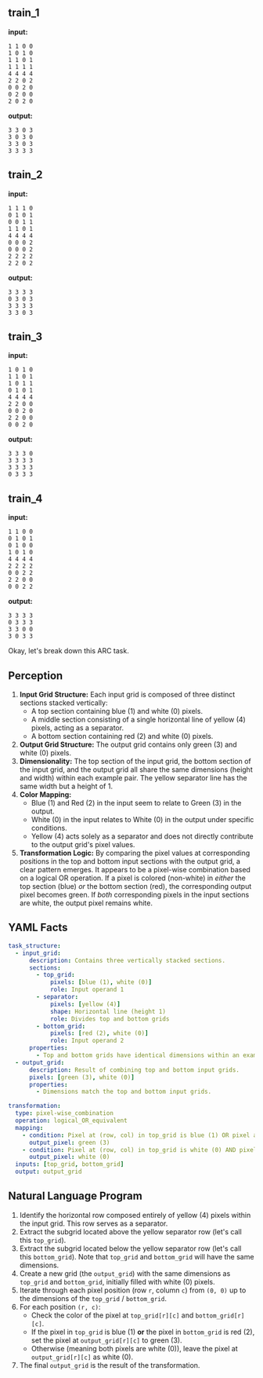 
## train_1

**input:**
```
1 1 0 0
1 0 1 0
1 1 0 1
1 1 1 1
4 4 4 4
2 2 0 2
0 0 2 0
0 2 0 0
2 0 2 0
```


**output:**
```
3 3 0 3
3 0 3 0
3 3 0 3
3 3 3 3
```


## train_2

**input:**
```
1 1 1 0
0 1 0 1
0 0 1 1
1 1 0 1
4 4 4 4
0 0 0 2
0 0 0 2
2 2 2 2
2 2 0 2
```


**output:**
```
3 3 3 3
0 3 0 3
3 3 3 3
3 3 0 3
```


## train_3

**input:**
```
1 0 1 0
1 1 0 1
1 0 1 1
0 1 0 1
4 4 4 4
2 2 0 0
0 0 2 0
2 2 0 0
0 0 2 0
```


**output:**
```
3 3 3 0
3 3 3 3
3 3 3 3
0 3 3 3
```


## train_4

**input:**
```
1 1 0 0
0 1 0 1
0 1 0 0
1 0 1 0
4 4 4 4
2 2 2 2
0 0 2 2
2 2 0 0
0 0 2 2
```


**output:**
```
3 3 3 3
0 3 3 3
3 3 0 0
3 0 3 3
```

Okay, let's break down this ARC task.

## Perception

1.  **Input Grid Structure:** Each input grid is composed of three distinct sections stacked vertically:
    *   A top section containing blue (1) and white (0) pixels.
    *   A middle section consisting of a single horizontal line of yellow (4) pixels, acting as a separator.
    *   A bottom section containing red (2) and white (0) pixels.
2.  **Output Grid Structure:** The output grid contains only green (3) and white (0) pixels.
3.  **Dimensionality:** The top section of the input grid, the bottom section of the input grid, and the output grid all share the same dimensions (height and width) within each example pair. The yellow separator line has the same width but a height of 1.
4.  **Color Mapping:**
    *   Blue (1) and Red (2) in the input seem to relate to Green (3) in the output.
    *   White (0) in the input relates to White (0) in the output under specific conditions.
    *   Yellow (4) acts solely as a separator and does not directly contribute to the output grid's pixel values.
5.  **Transformation Logic:** By comparing the pixel values at corresponding positions in the top and bottom input sections with the output grid, a clear pattern emerges. It appears to be a pixel-wise combination based on a logical OR operation. If a pixel is colored (non-white) in *either* the top section (blue) *or* the bottom section (red), the corresponding output pixel becomes green. If *both* corresponding pixels in the input sections are white, the output pixel remains white.

## YAML Facts


```yaml
task_structure:
  - input_grid:
      description: Contains three vertically stacked sections.
      sections:
        - top_grid:
            pixels: [blue (1), white (0)]
            role: Input operand 1
        - separator:
            pixels: [yellow (4)]
            shape: Horizontal line (height 1)
            role: Divides top and bottom grids
        - bottom_grid:
            pixels: [red (2), white (0)]
            role: Input operand 2
      properties:
        - Top and bottom grids have identical dimensions within an example.
  - output_grid:
      description: Result of combining top and bottom input grids.
      pixels: [green (3), white (0)]
      properties:
        - Dimensions match the top and bottom input grids.

transformation:
  type: pixel-wise_combination
  operation: logical_OR_equivalent
  mapping:
    - condition: Pixel at (row, col) in top_grid is blue (1) OR pixel at (row, col) in bottom_grid is red (2).
      output_pixel: green (3)
    - condition: Pixel at (row, col) in top_grid is white (0) AND pixel at (row, col) in bottom_grid is white (0).
      output_pixel: white (0)
  inputs: [top_grid, bottom_grid]
  output: output_grid
```


## Natural Language Program

1.  Identify the horizontal row composed entirely of yellow (4) pixels within the input grid. This row serves as a separator.
2.  Extract the subgrid located above the yellow separator row (let's call this `top_grid`).
3.  Extract the subgrid located below the yellow separator row (let's call this `bottom_grid`). Note that `top_grid` and `bottom_grid` will have the same dimensions.
4.  Create a new grid (the `output_grid`) with the same dimensions as `top_grid` and `bottom_grid`, initially filled with white (0) pixels.
5.  Iterate through each pixel position (row `r`, column `c`) from `(0, 0)` up to the dimensions of the `top_grid` / `bottom_grid`.
6.  For each position `(r, c)`:
    *   Check the color of the pixel at `top_grid[r][c]` and `bottom_grid[r][c]`.
    *   If the pixel in `top_grid` is blue (1) **or** the pixel in `bottom_grid` is red (2), set the pixel at `output_grid[r][c]` to green (3).
    *   Otherwise (meaning both pixels are white (0)), leave the pixel at `output_grid[r][c]` as white (0).
7.  The final `output_grid` is the result of the transformation.

